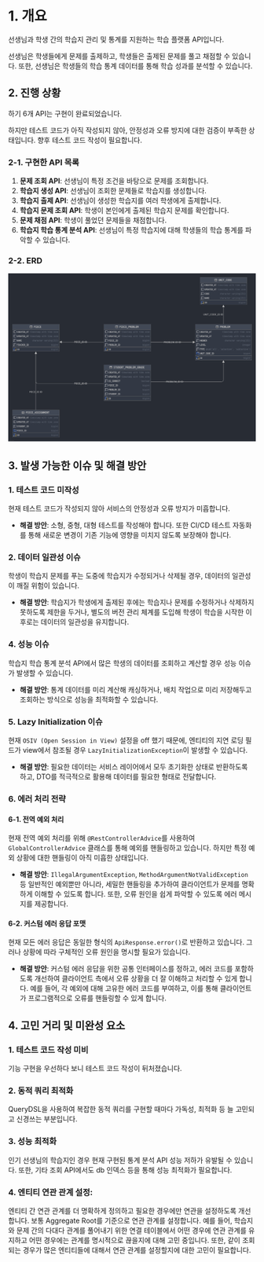 # 1. 개요
선생님과 학생 간의 학습지 관리 및 통계를 지원하는 학습 플랫폼 API입니다.

선생님은 학생들에게 문제를 출제하고, 학생들은 출제된 문제를 풀고 채점할 수 있습니다. 또한, 선생님은 학생들의 학습 통계 데이터를 통해 학습 성과를 분석할 수 있습니다.

## 2. 진행 상황
하기 6개 API는 구현이 완료되었습니다.

하지만 테스트 코드가 아직 작성되지 않아, 안정성과 오류 방지에 대한 검증이 부족한 상태입니다. 향후 테스트 코드 작성이 필요합니다.

### 2-1. 구현한 API 목록
1. **문제 조회 API**: 선생님이 특정 조건을 바탕으로 문제를 조회합니다.
2. **학습지 생성 API**: 선생님이 조회한 문제들로 학습지를 생성합니다.
3. **학습지 출제 API**: 선생님이 생성한 학습지를 여러 학생에게 출제합니다.
4. **학습지 문제 조회 API**: 학생이 본인에게 출제된 학습지 문제를 확인합니다.
5. **문제 채점 API**: 학생이 풀었던 문제들을 채점합니다.
6. **학습지 학습 통계 분석 API**: 선생님이 특정 학습지에 대해 학생들의 학습 통계를 파악할 수 있습니다.

### 2-2. ERD
![ERD](./images/erd.png)

## 3. 발생 가능한 이슈 및 해결 방안

### 1. 테스트 코드 미작성
현재 테스트 코드가 작성되지 않아 서비스의 안정성과 오류 방지가 미흡합니다.
- **해결 방안**: 소형, 중형, 대형 테스트를 작성해야 합니다. 또한 CI/CD 테스트 자동화를 통해 새로운 변경이 기존 기능에 영향을 미치지 않도록 보장해야 합니다.

### 2. 데이터 일관성 이슈
학생이 학습지 문제를 푸는 도중에 학습지가 수정되거나 삭제될 경우, 데이터의 일관성이 깨질 위험이 있습니다.
- **해결 방안**: 학습지가 학생에게 출제된 후에는 학습지나 문제를 수정하거나 삭제하지 못하도록 제한을 두거나, 별도의 버전 관리 체계를 도입해 학생이 학습을 시작한 이후로는 데이터의 일관성을 유지합니다.

### 4. 성능 이슈
학습지 학습 통계 분석 API에서 많은 학생의 데이터를 조회하고 계산할 경우 성능 이슈가 발생할 수 있습니다.
- **해결 방안**: 통계 데이터를 미리 계산해 캐싱하거나, 배치 작업으로 미리 저장해두고 조회하는 방식으로 성능을 최적화할 수 있습니다.

### 5. Lazy Initialization 이슈
현재 `OSIV (Open Session in View)` 설정을 off 했기 때문에, 엔티티의 지연 로딩 필드가 view에서 참조될 경우 `LazyInitializationException`이 발생할 수 있습니다.
- **해결 방안**: 필요한 데이터는 서비스 레이어에서 모두 초기화한 상태로 반환하도록 하고, DTO를 적극적으로 활용해 데이터를 필요한 형태로 전달합니다.

### 6. 에러 처리 전략

#### 6-1. 전역 예외 처리
현재 전역 예외 처리를 위해 `@RestControllerAdvice`를 사용하여 `GlobalControllerAdvice` 클래스를 통해 예외를 핸들링하고 있습니다. 하지만 특정 예외 상황에 대한 핸들링이 아직 미흡한 상태입니다.
- **해결 방안**: `IllegalArgumentException`, `MethodArgumentNotValidException` 등 일반적인 예외뿐만 아니라, 세밀한 핸들링을 추가하여 클라이언트가 문제를 명확하게 이해할 수 있도록 합니다. 또한, 오류 원인을 쉽게 파악할 수 있도록 에러 메시지를 제공합니다.

#### 6-2. 커스텀 에러 응답 포맷
현재 모든 에러 응답은 동일한 형식의 `ApiResponse.error()`로 반환하고 있습니다. 그러나 상황에 따라 구체적인 오류 원인을 명시할 필요가 있습니다.
- **해결 방안**: 커스텀 에러 응답을 위한 공통 인터페이스를 정하고, 에러 코드를 포함하도록 개선하여 클라이언트 측에서 오류 상황을 더 잘 이해하고 처리할 수 있게 합니다. 예를 들어, 각 예외에 대해 고유한 에러 코드를 부여하고, 이를 통해 클라이언트가 프로그램적으로 오류를 핸들링할 수 있게 합니다.

## 4. 고민 거리 및 미완성 요소

### 1. **테스트 코드 작성 미비**
기능 구현을 우선하다 보니 테스트 코드 작성이 뒤처졌습니다.
### 2. **동적 쿼리 최적화**
QueryDSL을 사용하여 복잡한 동적 쿼리를 구현할 때마다 가독성, 최적화 등 늘 고민되고 신경쓰는 부분입니다.
### 3. **성능 최적화**
인기 선생님의 학습지인 경우 현재 구현된 통계 분석 API 성능 저하가 유발될 수 있습니다. 또한, 기타 조회 API에서도 db 인덱스 등을 통해 성능 최적화가 필요합니다.
### 4. **엔티티 연관 관계 설정**:
엔티티 간 연관 관계를 더 명확하게 정의하고 필요한 경우에만 연관을 설정하도록 개선합니다. 보통 Aggregate Root를 기준으로 연관 관계를 설정합니다.
예를 들어, 학습지와 문제 간의 다대다 관계를 풀어내기 위한 연결 테이블에서 어떤 경우에 연관 관계를 유지하고 어떤 경우에는 관계를 명시적으로 끊을지에 대해 고민 중입니다. 또한, 같이 조회되는 경우가 많은 엔티티들에 대해서 연관 관계를 설정할지에 대한 고민이 필요합니다.